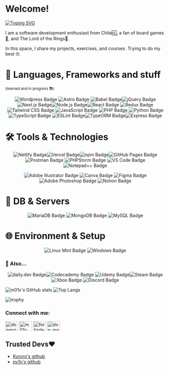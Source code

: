 # Welcome!

[![Typing SVG](https://readme-typing-svg.herokuapp.com?font=Arsenal+SC&pause=1000&width=435&lines=Hi+%F0%9F%91%8B%2C+I'm+Moix+aka.+m01x)](https://git.io/typing-svg)


I am a software development enthusiast from Chile🆑, a fan of board games🎲, and The Lord of the Rings💍. 

In this space, I share my projects, exercises, and courses. Trying to do my best 🤓. 


# 📜 Languages, Frameworks and stuff 
<small>(learned and in progress 📚)</small>
<p align="center">
<img src="https://img.shields.io/badge/Wordpress-21759B?style=for-the-badge&logo=wordpress&logoColor=white" alt="Wordpress Badge"/> <img src="https://img.shields.io/badge/Astro-0C1222?style=for-the-badge&logo=astro&logoColor=FDFDFE" alt="Astro Badge"/>
  <img src="https://img.shields.io/badge/Babel-F9DC3E?style=for-the-badge&logo=babel&logoColor=white" alt="Babel Badge"/><img src="https://img.shields.io/badge/jQuery-0769AD?style=for-the-badge&logo=jquery&logoColor=white" alt="jQuery Badge"/>
  <img src="https://img.shields.io/badge/next%20js-000000?style=for-the-badge&logo=nextdotjs&logoColor=white" alt="Next.js Badge"/><img src="https://img.shields.io/badge/Node%20js-339933?style=for-the-badge&logo=nodedotjs&logoColor=white" alt="Node.js Badge"/><img src="https://img.shields.io/badge/React-20232A?style=for-the-badge&logo=react&logoColor=61DAFB" alt="React Badge"/>
  <img src="https://img.shields.io/badge/Redux-593D88?style=for-the-badge&logo=redux&logoColor=white" alt="Redux Badge"/><img src="https://img.shields.io/badge/Tailwind_CSS-38B2AC?style=for-the-badge&logo=tailwind-css&logoColor=white" alt="Tailwind CSS Badge"/>  <img src="https://img.shields.io/badge/JavaScript-323330?style=for-the-badge&logo=javascript&logoColor=F7DF1E" alt="JavaScript Badge"/>
  <img src="https://img.shields.io/badge/PHP-777BB4?style=for-the-badge&logo=php&logoColor=white" alt="PHP Badge"/>
  <img src="https://img.shields.io/badge/Python-FFD43B?style=for-the-badge&logo=python&logoColor=blue" alt="Python Badge"/><img src="https://img.shields.io/badge/TypeScript-007ACC?style=for-the-badge&logo=typescript&logoColor=white" alt="TypeScript Badge"/>
  <img src="https://img.shields.io/badge/eslint-3A33D1?style=for-the-badge&logo=eslint&logoColor=white" alt="ESLint Badge"/><img src="https://img.shields.io/badge/typeorm-FE0803?style=for-the-badge&logo=typeorm&logoColor=white" alt="TypeORM Badge"/><img src="https://img.shields.io/badge/Express%20js-000000?style=for-the-badge&logo=express&logoColor=white" alt="Express Badge"/>
 </p>

 # 🛠️ Tools & Technologies
<p align="center">
<img src="https://img.shields.io/badge/Netlify-00C7B7?style=for-the-badge&logo=netlify&logoColor=white" alt="Netlify Badge"/><img src="https://img.shields.io/badge/Vercel-000000?style=for-the-badge&logo=vercel&logoColor=white" alt="Vercel Badge"/><img src="https://img.shields.io/badge/npm-CB3837?style=for-the-badge&logo=npm&logoColor=white" alt="npm Badge"/><img src="https://img.shields.io/badge/GitHub%20Pages-222222?style=for-the-badge&logo=GitHub%20Pages&logoColor=white" alt="GitHub Pages Badge"/>  <img src="https://img.shields.io/badge/Postman-FF6C37?style=for-the-badge&logo=Postman&logoColor=white" alt="Postman Badge"/>  <img src="http://img.shields.io/badge/-PHPStorm-181717?style=for-the-badge&logo=phpstorm&logoColor=white" alt="PHPStorm Badge"/>
  <img src="https://img.shields.io/badge/Visual_Studio_Code-0078D4?style=for-the-badge&logo=visual%20studio%20code&logoColor=white" alt="VS Code Badge"/>
  <img src="https://img.shields.io/badge/Notepad++-90E59A.svg?style=for-the-badge&logo=notepad%2B%2B&logoColor=black" alt="Notepad++ Badge"/>
 </p>

 <p align="center"><img src="https://img.shields.io/badge/Adobe%20Illustrator-FF9A00?style=for-the-badge&logo=adobe%20illustrator&logoColor=white" alt="Adobe Illustrator Badge"/>
  <img src="https://img.shields.io/badge/Canva-%2300C4CC.svg?&style=for-the-badge&logo=Canva&logoColor=white" alt="Canva Badge"/>
  <img src="https://img.shields.io/badge/Figma-F24E1E?style=for-the-badge&logo=figma&logoColor=white" alt="Figma Badge"/>
  <img src="https://img.shields.io/badge/Adobe%20Photoshop-31A8FF?style=for-the-badge&logo=Adobe%20Photoshop&logoColor=black" alt="Adobe Photoshop Badge"/> <img src="https://img.shields.io/badge/Notion-000000?style=for-the-badge&logo=notion&logoColor=white" alt="Notion Badge"/></p>


# 💽 DB & Servers
<p align="center"> 
<img src="https://img.shields.io/badge/MariaDB-003545?style=for-the-badge&logo=mariadb&logoColor=white" alt="MariaDB Badge"/>
  <img src="https://img.shields.io/badge/MongoDB-4EA94B?style=for-the-badge&logo=mongodb&logoColor=white" alt="MongoDB Badge"/>
  <img src="https://img.shields.io/badge/MySQL-005C84?style=for-the-badge&logo=mysql&logoColor=white" alt="MySQL Badge"/>
</p>

# 🌐 Environment & Setup
<p align="center">
<img src="https://img.shields.io/badge/Linux_Mint-87CF3E?style=for-the-badge&logo=linux-mint&logoColor=white" alt="Linux Mint Badge"/>
  <img src="https://img.shields.io/badge/Windows-0078D6?style=for-the-badge&logo=windows&logoColor=white" alt="Windows Badge"/></p>
 </p>

### 👀 Also...
<p align="center">
<img src="https://img.shields.io/badge/daily.dev-CE3DF3?style=for-the-badge&logo=dailydotdev&logoColor=white" alt="daily.dev Badge"/><img src="https://img.shields.io/badge/Codecademy-FFF0E5?style=for-the-badge&logo=codecademy&logoColor=303347" alt="Codecademy Badge"/>
  <img src="https://img.shields.io/badge/Udemy-EC5252?style=for-the-badge&logo=Udemy&logoColor=white" alt="Udemy Badge"/><img src="https://img.shields.io/badge/Steam-000000?style=for-the-badge&logo=steam&logoColor=white" alt="Steam Badge"/>
  <img src="https://img.shields.io/badge/Xbox-107C10?style=for-the-badge&logo=xbox&logoColor=white" alt="Xbox Badge"/>
  <img src="https://img.shields.io/badge/Discord-5865F2?style=for-the-badge&logo=discord&logoColor=white" alt="Discord Badge"/>
 </p>




![m01x's GitHub stats](https://github-readme-stats.vercel.app/api?username=m01x&theme=radical&show_icons=true)
![Top Langs](https://github-readme-stats.vercel.app/api/top-langs/?username=anuraghazra&layout=compact)

![trophy](https://github-profile-trophy.vercel.app/?username=m01x&theme=onedark&title=MultiLanguage,Repositories,Experience,Commits,Followers,Stars,Issues)

<h3 align="left">Connect with me:</h3>
<p align="left">
<a href="https://codepen.io/donmoix" target="blank"><img align="center" src="https://raw.githubusercontent.com/rahuldkjain/github-profile-readme-generator/master/src/images/icons/Social/codepen.svg" alt="donmoix" height="30" width="40" /></a>
<a href="https://dev.to/m01x" target="blank"><img align="center" src="https://raw.githubusercontent.com/rahuldkjain/github-profile-readme-generator/master/src/images/icons/Social/devto.svg" alt="m01x" height="30" width="40" /></a>
<a href="https://linkedin.com/in/fortizdev" target="blank"><img align="center" src="https://raw.githubusercontent.com/rahuldkjain/github-profile-readme-generator/master/src/images/icons/Social/linked-in-alt.svg" alt="fortizdev" height="30" width="40" /></a>
<a href="https://instagram.com/don_moix" target="blank"><img align="center" src="https://raw.githubusercontent.com/rahuldkjain/github-profile-readme-generator/master/src/images/icons/Social/instagram.svg" alt="don_moix" height="30" width="40" /></a>
</p>

## Trusted Devs♥

 - [Kuroro's github](https://github.com/jocbitran)
 - [pv1n's github](https://github.com/pv1n)
